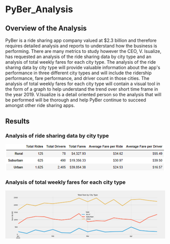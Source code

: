 # PyBer_Analysis

## Overview of the Analysis

PyBer is a ride sharing app company valued at $2.3 billion and therefore requires detailed analysis and reports to understand how the business is performing. There are many metrics to study however the CEO, V. Isualize, has requested an analysis of the ride sharing data by city type and an analysis of total weekly fares for each city type. The analysis of the ride sharing data by city type will provide valuable information about the app's performance in three different city types and will include the ridership performance, fare performance, and driver count in those cities. The analysis of total weekly fares for each city type will contain a visual tool in the form of a graph to help understand the trend over short time frame in the year 2019. V.Isualize is a detail oriented person so the analysis that will be performed will be thorough and help PyBer continue to succeed amongst other ride sharing apps.  

## Results
### Analysis of ride sharing data by city type
![Fig9](/analysis/Fig9.png)


### Analysis of total weekly fares for each city type
![Fig8](/analysis/Fig8.png)



